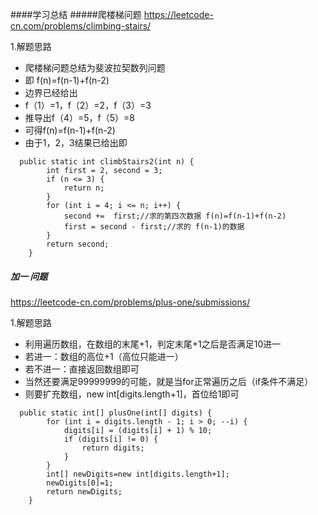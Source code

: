 ####学习总结
#####爬楼梯问题
https://leetcode-cn.com/problems/climbing-stairs/

1.解题思路
+ 爬楼梯问题总结为斐波拉契数列问题
+ 即 f(n)=f(n-1)+f(n-2)
+ 边界已经给出 
+ f（1）=1，f（2）=2，f（3）=3  
+ 推导出f（4）=5，f（5）=8
+ 可得f(n)=f(n-1)+f(n-2)
+ 由于1，2，3结果已给出即
~~~
  public static int climbStairs2(int n) {
        int first = 2, second = 3;
        if (n <= 3) {
            return n;
        }
        for (int i = 4; i <= n; i++) {
            second +=  first;//求的第四次数据 f(n)=f(n-1)+f(n-2)
            first = second - first;//求的 f(n-1)的数据
        }
        return second;
    }
~~~


##### 加一 问题
https://leetcode-cn.com/problems/plus-one/submissions/

1.解题思路
+ 利用遍历数组，在数组的末尾+1，判定末尾+1之后是否满足10进一
+ 若进一：数组的高位+1（高位只能进一）
+ 若不进一：直接返回数组即可
+ 当然还要满足99999999的可能，就是当for正常遍历之后（if条件不满足）
+ 则要扩充数组，new int[digits.length+1]，首位给1即可

~~~
  public static int[] plusOne(int[] digits) {
        for (int i = digits.length - 1; i > 0; --i) {
            digits[i] = (digits[i] + 1) % 10;
            if (digits[i] != 0) {
                return digits;
            }
        }
        int[] newDigits=new int[digits.length+1];
        newDigits[0]=1;
        return newDigits;
    }
~~~









